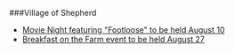 ###Village of Shepherd
* [Movie Night featuring "Footloose" to be held August 10](2016-08-03-Movie-Night-featuring-“Footloose”-to-be-held-August-10.docx.md)
* [Breakfast on the Farm event to be held August 27](2016-08-04-Breakfast-on-the-Farm-event-to-be-held-August-27.docx.md)